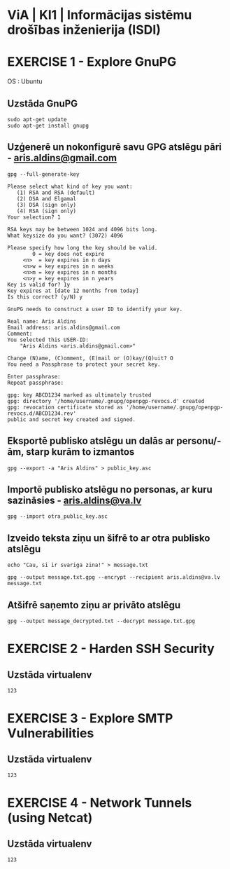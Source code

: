 # ViA | KI1 | Informācijas sistēmu drošības inženierija (ISDI)

# EXERCISE 1 - Explore GnuPG

OS : Ubuntu

## Uzstāda GnuPG
```
sudo apt-get update
sudo apt-get install gnupg
```

## Uzģenerē un nokonfigurē savu GPG atslēgu pāri - aris.aldins@gmail.com
```
gpg --full-generate-key
```

```
Please select what kind of key you want:
   (1) RSA and RSA (default)
   (2) DSA and Elgamal
   (3) DSA (sign only)
   (4) RSA (sign only)
Your selection? 1

RSA keys may be between 1024 and 4096 bits long.
What keysize do you want? (3072) 4096

Please specify how long the key should be valid.
        0 = key does not expire
     <n>  = key expires in n days
     <n>w = key expires in n weeks
     <n>m = key expires in n months
     <n>y = key expires in n years
Key is valid for? 1y
Key expires at [date 12 months from today]
Is this correct? (y/N) y

GnuPG needs to construct a user ID to identify your key.

Real name: Aris Aldins
Email address: aris.aldins@gmail.com
Comment: 
You selected this USER-ID:
    "Aris Aldins <aris.aldins@gmail.com>"

Change (N)ame, (C)omment, (E)mail or (O)kay/(Q)uit? O
You need a Passphrase to protect your secret key.

Enter passphrase:
Repeat passphrase:
```

```
gpg: key ABCD1234 marked as ultimately trusted
gpg: directory '/home/username/.gnupg/openpgp-revocs.d' created
gpg: revocation certificate stored as '/home/username/.gnupg/openpgp-revocs.d/ABCD1234.rev'
public and secret key created and signed.
```

## Eksportē publisko atslēgu un dalās ar personu/-ām, starp kurām to izmantos
```
gpg --export -a "Aris Aldins" > public_key.asc
```

## Importē publisko atslēgu no personas, ar kuru sazināsies - aris.aldins@va.lv
```
gpg --import otra_public_key.asc
```

## Izveido teksta ziņu un šifrē to ar otra publisko atslēgu
```
echo "Cau, si ir svariga zina!" > message.txt
```

```
gpg --output message.txt.gpg --encrypt --recipient aris.aldins@va.lv message.txt
```

## Atšifrē saņemto ziņu ar privāto atslēgu
```
gpg --output message_decrypted.txt --decrypt message.txt.gpg

```


# EXERCISE 2 - Harden SSH Security

## Uzstāda virtualenv
```
123
```


# EXERCISE 3 - Explore SMTP Vulnerabilities

## Uzstāda virtualenv
```
123
```


# EXERCISE 4 - Network Tunnels (using Netcat)

## Uzstāda virtualenv
```
123
```


